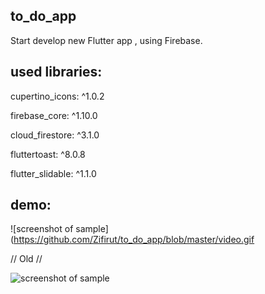 ## to_do_app

Start develop new Flutter app , using Firebase.

## used libraries:

  cupertino_icons: ^1.0.2
  
  firebase_core: ^1.10.0
  
  cloud_firestore: ^3.1.0
  
  fluttertoast: ^8.0.8
  
  flutter_slidable: ^1.1.0
  
## demo:

![screenshot of sample](https://github.com/Zifirut/to_do_app/blob/master/video.gif

// Old //

![screenshot of sample](https://github.com/Zifirut/to_do_app/blob/master/video_2.gif)




